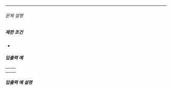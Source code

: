 ### 
___ 
###### 문제 설명


##### 제한 조건
* 

##### 입출력 예
| | | 
|:---|:---| 
| | |
| | |

##### 입출력 예 설명


